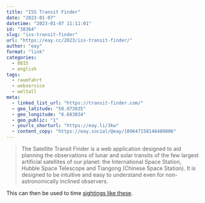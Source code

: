 ```yaml
---
title: "ISS Transit Finder"
date: "2023-01-07"
datetime: "2023-01-07 11:11:01"
id: "38364"
slug: "iss-transit-finder"
url: "https://eay.cc/2023/iss-transit-finder/"
author: "eay"
format: "link"
categories:
  - 0815
  - english
tags:
  - raumfahrt
  - webservice
  - weltall
meta:
  - linked_list_url: "https://transit-finder.com/"
  - geo_latitude: "50.973835"
  - geo_longitude: "6.683034"
  - geo_public: "1"
  - yourls_shorturl: "https://eay.li/3kw"
  - content_copy: "https://eay.social/@eay/109647158146489806"
---
```


> The Satellite Transit Finder is a web application designed to aid planning the observations of lunar and solar transits of the few largest artificial satellites of our planet: the International Space Station, Hubble Space Telescope and Tiangong (Chinese Space Station). It is designed to be intuitive and easy to understand even for non-astronomically inclined observers.

This can then be used to time [sightings like these](https://astrodon.social/@BeckePhysics/109643596172182946).
